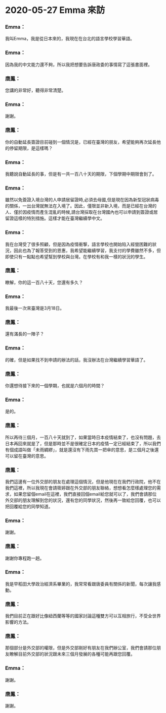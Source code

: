 # 2020-05-27 Emma 來訪

### Emma：
我叫Emma，我是從日本來的，我現在在台北的語言學校學習華語。

### Emma：
因為我的中文能力還不夠，所以我把想要告訴唐政委的事情寫了這張書面裡。

### 唐鳳：
您講的非常好，聽得非常清楚。

### Emma：
謝謝。

### 唐鳳：
你的自動延長簽證目前碰到一個情況是，已經在臺灣的朋友，希望能夠再次延長他的停留期限，是這樣嗎？

### Emma：
我聽說自動延長的事，但是有一共一百八十天的期限，下個學期中期限會到了。

### Emma：
雖然以免簽證入境台灣的人申請居留證時,必須去母國,但是現在因為新型冠狀病毒的關係，一出台灣就無法在入境了。因此，僅限並非新入境，而是已經在台灣的人、僅於因疫情而產生混亂的時候,請台灣採取在台灣國內也可以申請到簽證或居留證這樣的特別措施。這樣才能在臺灣繼續學中文。

### Emma：
我在台灣受了很多照顧，但是因為疫情衝撃，語言學校也開始陷入經營困難的狀況，因此也為了報答受到的恩惠，我希望能繼續學習，我支付的學費雖然不多，但即使只有一點點也希望幫到學校與台灣。在學校有和我一樣的狀況的學生。

### 唐鳳：
瞭解，你的這一百八十天，您還有多久？

### Emma：
我最後一次來臺灣是3月18日。

### 唐鳳：
還有滿長的一陣子？

### Emma：
的確，但是如果找不到申請的辦法的話，我沒辦法在台灣繼續學習華語了。

### 唐鳳：
你還想待接下來的一個學期，也就是六個月的時間？

### Emma：
是的。

### 唐鳳：
所以再待三個月，一百八十天就到了，如果當時日本疫情結束了，也沒有問題，去日本再回來就是了，但是那時並不是很確定日本的疫情一定已經結束了，所以我們有個成語叫做「未雨綢繆」，就是還沒有下雨先買一把傘的意思，是三個月之後還可以留在臺灣的意思。

### 唐鳳：
我們這邊有一位外交部的朋友在處理這個情況，但是他現在在我們行政院，他不在我們這裡，所以我現在會請筱婷跟在外交部的朋友聯絡，想想看怎麼樣處理您的需求，如果您留個email在這裡，我們直接回個email給您就可以了，我們會請那位外交部的朋友理解到您的狀況，還有您的同學狀況，然後再一致給您回覆，也可以把回覆給您的同學知道。

### Emma：
謝謝。

### 唐鳳：
謝謝你專程跑一趟。

### Emma：
我是早稻田大學政治經濟系畢業的，我常常看跟唐委員有關係的新聞，每次讓我感動。

### 唐鳳：
我們目前正在跟好比像紐西蘭等等的國家討論這種雙方可以互相旅行，不受全世界影響的方法。

### 唐鳳：
那個部分是外交部的權限，但是外交部剛好有朋友在我們辦公室，我們會請那位朋友瞭解目前外交部的狀況跟未來三個月發展的各種可能再跟您回覆。

### Emma：
謝謝。

### 唐鳳：
謝謝。

